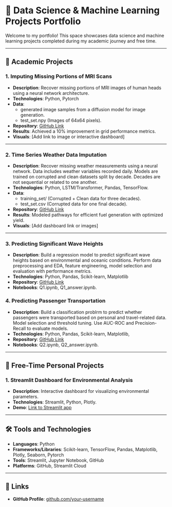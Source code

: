# 🌟 Data Science & Machine Learning Projects Portfolio

Welcome to my portfolio! This space showcases data science and machine learning projects completed during my academic journey and free time.

---

## 📂 **Academic Projects**

### 1. **Imputing Missing Portions of MRI Scans**
- **Description**: Recover missing portions of MRI images of human heads using a neural network architecture.
- **Technologies**: Python, Pytorch
- **Data**:
  - generated image samples from a diffusion model for image generation.
  - test_set.npy (Images of 64x64 pixels).
- **Repository**: [GitHub Link](https://github.com/ese-ada-lovelace-2024/dl-module-coursework-1-esemsc-mi720)
- **Results**: Achieved a 10% improvement in grid performance metrics.
- **Visuals**: [Add link to image or interactive dashboard]

---

### 2. **Time Series Weather Data Imputation**
- **Description**: Recover missing weather measurements using a neural network. Data includes weather variables recorded daily. Models are trained on corrupted and clean datasets split by decade. Decades are not sequential or related to one another. 
- **Technologies**: Python, LSTM/Transformer, Pandas, TensorFlow.
- **Data**:
  - training_set/ (Corrupted + Clean data for three decades).
  - test_set.csv (Corrupted data for one final decade).
- **Repository**: [GitHub Link](https://github.com/ese-ada-lovelace-2024/dl-module-coursework-2-esemsc-mi720)
- **Results**: Modeled pathways for efficient fuel generation with optimized yield.
- **Visuals**: [Add dashboard link or images]

---

### 3. **Predicting Significant Wave Heights**
- **Description**: Build a regression model to predict significant wave heights based on environmental and oceanic conditions. Perform	data preprocessing and EDA, feature engineering, model selection and evaluation with performance metrics.
- **Technologies**: Python, Pandas, Scikit-learn, Matplotlib
- **Repository**: [GitHub Link](https://github.com/ese-ada-lovelace-2024/dsml-2024-esemsc-mi720)
- **Notebooks**: Q1.ipynb, Q1_answer.ipynb.

### 4. **Predicting Passenger Transportation**
- **Description**: Build a classification problrm to predict whether passengers were transported based on personal and travel-related data. Model selection and threshold tuning. Use AUC-ROC and Precision-Recall to evaluate models.
- **Technologies**: Python, Pandas, Scikit-learn, Matplotlib, 
- **Repository**: [GitHub Link](https://github.com/ese-ada-lovelace-2024/dsml-2024-esemsc-mi720)
- **Notebooks**: Q2.ipynb, Q2_answer.ipynb.

---

## 📂 **Free-Time Personal Projects**

### 1. **Streamlit Dashboard for Environmental Analysis**
- **Description**: Interactive dashboard for visualizing environmental parameters.
- **Technologies**: Streamlit, Python, Plotly.
- **Demo**: [Link to Streamlit app](https://link-to-demo)
  

---

## 🛠️ **Tools and Technologies**
- **Languages**: Python
- **Frameworks/Libraries**: Scikit-learn, TensorFlow, Pandas, Matplotlib, Plotly, Seaborn, Pytorch
- **Tools**: Streamlit, Jupyter Notebook, GitHub
- **Platforms**: GitHub, Streamlit Cloud

---

## 🔗 **Links**
- **GitHub Profile**: [github.com/your-username](https://github.com/your-username)
